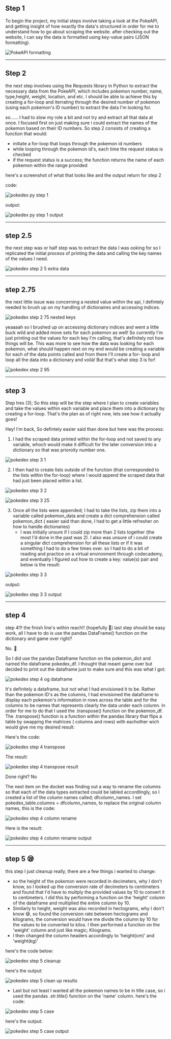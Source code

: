 ## Step 1
To begin the project, my initial steps involve taking a look at the PokeAPI, and getting insight of how exactly the data's structured in order for me to understand how to go about scraping the website. after checking out the website, I can say the data is formatted using key-value pairs (JSON formatting).

![PokeAPI formatting](https://github.com/user-attachments/assets/fc621132-24ed-44cd-a2ab-0e4718b317fd)

---

## Step 2
the next step involves using the Requests library in Python to extract the necessary data from the PokeAPI, which includes pokemon number, name, type,height, weight, location, and etc. I should be able to achieve this by creating a for-loop and iterrating through the desired number of pokemon (using each pokemon's ID number) to extract the data I'm looking for. 

so......
I had to slow my role a bit and not try and extract all that data at once. I focused first on just making sure i could extract the names of the pokemon based on their ID numbers.
So step 2 consists of creating a function that would:
- initiate a for-loop that loops through the pokemon id numbers
- while looping through the pokemon id's, each time the request status is checked
- if the request status is a success; the function returns the name of each pokemon within the range provided 

here's a screenshot of what that looks like and the output return for step 2

code:

![pokedex py step 1](https://github.com/user-attachments/assets/799ed154-6c7d-4e2a-ba91-2ff9399e47a9)

output:

![pokedex py step 1 output](https://github.com/user-attachments/assets/7f716cba-f455-46fa-b84c-efd6e6c1c859)

---

## step 2.5
the next step was or half step was to extract the data I was ooking for so I replicated the initial process of printing the data and calling the key names of the  values I need.
 
![pokedex step 2 5 extra data](https://github.com/user-attachments/assets/3feb9e5c-2b26-4e63-8f6d-6b5d49eed4fe)

---


 ## step 2.75
 the next little issue was concerning a nested value within the api, I defintely needed to brush up on my handling of dictionaires and  accessing indices.

 ![pokedex step 2 75 nested keys](https://github.com/user-attachments/assets/8350afe7-45d6-497d-a9b4-b8abcc8bd052)
 

yeaaaah so I brushed up on accessing dictionary indices and went a little buck wild and added move sets for each pokemon as well! So currently I'm just printing out the values for each key I'm calling, that's definitely not how things will be. This was more to see how the data was looking for each pokemon, what should happen next on my end would be creating a variable for each of the data points called and from there I'll create a for- loop and loop all the data into a dictionary and voilà!  But that's what step 3 is for!

![pokedex step 2 95](https://github.com/user-attachments/assets/f409464d-b992-44ba-9bbe-640253daf593)

---


## step 3
Step tres (3); So this step will be the step where I plan to create variables and take the values within each variable and place them into a dictionary by creating a for-loop. That's the plan as of right now, lets see how it actually goes!

Hey! I'm back, So defintely easier said than done but here was the process:

1) I had the scraped data printed within the for-loop and not saved to any variable, whoch would make it difficult for the later conversion into a dictionary so that was prioroity number one.

![pokedex step 3 1](https://github.com/user-attachments/assets/03b274bc-1d7d-4824-bd38-1ea0a5552de8)

2) I then had to create lists outside of the function (that corresponded to the lists within the for-loop) where I would append the scraped data that had just been placed within a list.

![pokedex step 3 2](https://github.com/user-attachments/assets/378b5dfc-dcbe-4c2a-ae3a-d97c09450ceb)   

![pokedex step 3 25](https://github.com/user-attachments/assets/9172bf87-391a-4d86-b45d-0b770313b3d5)

3) Once all the lists were appended; I had to take the lists, zip them into a variable called pokemon_data and create a dict comprehension called pokemon_dict ( easier said than done, I had to get a little refresher on how to handle dictionaries)
   - I was initially unsure if I could zip more than 2 lists together (the most I'd done in the past was 2). I also was unsure of i could create a singular dict comprehension for all these lists or if it was something I had to do a few times over. so I had to do a bit of reading and practice on a virtual environment through codecademy, and eventually I figured out how to create a key: value(s) pair and below is the result:

![pokedex step 3 3](https://github.com/user-attachments/assets/929e6536-c2b6-4532-b94f-3974c73af0df)

output:

![pokedex step 3 3 output](https://github.com/user-attachments/assets/b5d81a80-0786-47f7-979c-c4a31aaa8d07)

---

## step 4
step 4!!! the finish line's within reach!! (hopefully 👀)
last step should be easy work, all I have to do is use the pandas DataFrame() function on the dictionary and game over right?

No. 🥲

So I did use the pandas Dataframe function on the pokemon_dict and named the dataframe pokedex_df. I thought that meant game over but decided to print out the dataframe just to make sure and this was what I got:

![pokedex step 4 og dataframe](https://github.com/user-attachments/assets/aaeb3278-0300-4883-8e62-62c5e4ca78f4)

It's definitely a dataframe, but not what I had envisioned it to be. Rather than the pokemon ID's as the columns, I had envisioned the dataframe to display each pokemon's information in rows across the table and for the columns to be names that represents clearly the data under each column. In order for me to do that I used the .transpose() function on the pokemon_df.
The .transpose() function is a function within the pandas library that flips a table by swapping the matrices ( columns and rows) with eachother wich would give me my desired result:

Here's the code:

![pokedex step 4 transpose](https://github.com/user-attachments/assets/0a6b8492-0800-452f-993a-96552c54427d)

The result:

![pokedex step 4 transpose result](https://github.com/user-attachments/assets/58ddacf9-49b4-495a-b8e1-8bc37c4c8b32)

Done right? No

The next item on the docket was finding out a way to rename the columns so that each of the data types extracted could be labled accordlingly, so I created a list of the column names called; dfcolumn_names.
I set pokedex_table.columns = dfcolumn_names, to replace the original column names, this is the code:

![pokedex step 4 column rename](https://github.com/user-attachments/assets/89b86350-f0d4-454c-98ae-0a5898b9bcb9)

Here is the result:

![pokedex step 4 column rename output](https://github.com/user-attachments/assets/0be67962-65f3-4064-adb1-38d30a4353d3)

---
## step 5 😪
this step I just cleanup really, there are a few things i wanted to change:
 - so the height of the pokemon were recorded in decimeters, why I don't know, so I looked up the conversion rate of decimeters to centimeters and found that I'd have to multply the provided values by 10 to convert it to centimeters. I did this by performing a function on the 'height' column of the dataframe and multiplied the entire column by 10.
 - Similarly to height, weight was also recorded in hectograms, why I don't know 😅, so found the conversion rate between hectograms and kilograms, the conversion would have me divide the column by 10 for the values to be converted to kilos. I then performed a function on the 'weight' column and just like magic; Kilograms.
 - I then changed the column headers accordingly to 'height(cm)' and 'weight(kg)'

here's the code below:

![pokedex step 5 cleanup](https://github.com/user-attachments/assets/b7d1a40a-0722-4e91-9e9c-ae8bc54c1ba7)


here's the output:

![pokedex step 5 clean up results](https://github.com/user-attachments/assets/62d737fa-55ab-487e-bf58-e64c01465874)

- Last but not least I wanted all  the pokemon names to be in title case, so i used the pandas .str.title() function on the 'name' column.
here's the code:

![pokedex step 5 case](https://github.com/user-attachments/assets/9fd500eb-427f-4561-9c0e-7d6f33eee3f7)


here's the output:

![pokedex step 5 case output](https://github.com/user-attachments/assets/0fc082cb-116e-4fc2-8341-dac8325e1674)










 
